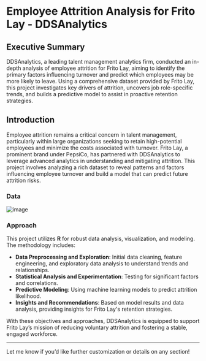 # Employee Attrition Analysis for Frito Lay - DDSAnalytics

## Executive Summary
DDSAnalytics, a leading talent management analytics firm, conducted an in-depth analysis of employee attrition for Frito Lay, aiming to identify the primary factors influencing turnover and predict which employees may be more likely to leave. Using a comprehensive dataset provided by Frito Lay, this project investigates key drivers of attrition, uncovers job role-specific trends, and builds a predictive model to assist in proactive retention strategies. 

## Introduction
Employee attrition remains a critical concern in talent management, particularly within large organizations seeking to retain high-potential employees and minimize the costs associated with turnover. Frito Lay, a prominent brand under PepsiCo, has partnered with DDSAnalytics to leverage advanced analytics in understanding and mitigating attrition. This project involves analyzing a rich dataset to reveal patterns and factors influencing employee turnover and build a model that can predict future attrition risks.

### Data
![image](https://github.com/user-attachments/assets/b3ca76ec-54f6-4deb-b284-907f0cd6cb8c)


### Approach
This project utilizes **R** for robust data analysis, visualization, and modeling. The methodology includes:
   - **Data Preprocessing and Exploration**: Initial data cleaning, feature engineering, and exploratory data analysis to understand trends and relationships.
   - **Statistical Analysis and Experimentation**: Testing for significant factors and correlations.
   - **Predictive Modeling**: Using machine learning models to predict attrition likelihood.
   - **Insights and Recommendations**: Based on model results and data analysis, providing insights for Frito Lay's retention strategies.

With these objectives and approaches, DDSAnalytics is equipped to support Frito Lay’s mission of reducing voluntary attrition and fostering a stable, engaged workforce.

---

Let me know if you’d like further customization or details on any section!
